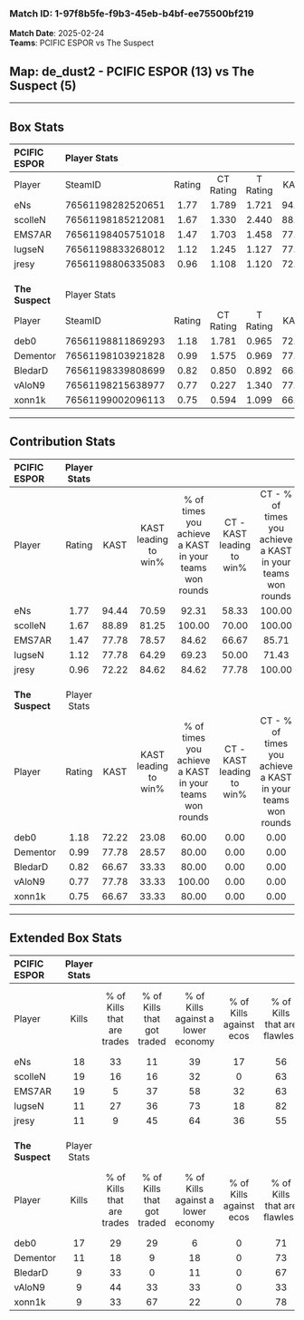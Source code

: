 ### Match ID: 1-97f8b5fe-f9b3-45eb-b4bf-ee75500bf219  
**Match Date**: 2025-02-24  
**Teams**: PCIFIC ESPOR vs The Suspect  

## **Map**: de_dust2 - PCIFIC ESPOR (13) vs The Suspect (5)  
---  

## Box Stats  

| **PCIFIC ESPOR** | Player Stats      |        |           |          |       |       |       |         |        |      |     |
| :- | :- | :-: | :-: | :-: | :-: | :-: | :-: | :-: | :-: | :-: | :-: |
| Player           | SteamID           | Rating | CT Rating | T Rating | KAST  |  ADR  | Kills | Assists | Deaths | K/D  | HS% |
| eNs              | 76561198282520651 |  1.77  |   1.789   |  1.721   | 94.44 | 94.2  |  18   |    5    |   6    | 3.00 | 55  |
| scolleN          | 76561198185212081 |  1.67  |   1.330   |  2.440   | 88.89 | 101.8 |  19   |    3    |   10   | 1.90 | 78  |
| EMS7AR           | 76561198405751018 |  1.47  |   1.703   |  1.458   | 77.78 | 105.4 |  19   |    7    |   15   | 1.27 | 73  |
| lugseN           | 76561198833268012 |  1.12  |   1.245   |  1.127   | 77.78 | 69.4  |  11   |    6    |   10   | 1.10 | 27  |
| jresy            | 76561198806335083 |  0.96  |   1.108   |  1.120   | 72.22 | 71.3  |  11   |    6    |   14   | 0.79 | 54  |
|                  |                   |        |           |          |       |       |       |         |        |      |     |
|                  |                   |        |           |          |       |       |       |         |        |      |     |
|                  |                   |        |           |          |       |       |       |         |        |      |     |
| **The Suspect**  | Player Stats      |        |           |          |       |       |       |         |        |      |     |
| Player           | SteamID           | Rating | CT Rating | T Rating | KAST  |  ADR  | Kills | Assists | Deaths | K/D  | HS% |
| deb0             | 76561198811869293 |  1.18  |   1.781   |  0.965   | 72.22 | 78.7  |  17   |    4    |   17   | 1.00 | 76  |
| Dementor         | 76561198103921828 |  0.99  |   1.575   |  0.969   | 77.78 | 73.1  |  11   |    3    |   14   | 0.79 | 54  |
| BledarD          | 76561198339808699 |  0.82  |   0.850   |  0.892   | 66.67 | 68.7  |   9   |    6    |   14   | 0.64 | 55  |
| vAloN9           | 76561198215638977 |  0.77  |   0.227   |  1.340   | 77.78 | 61.0  |   9   |    3    |   17   | 0.53 | 66  |
| xonn1k           | 76561199002096113 |  0.75  |   0.594   |  1.099   | 66.67 | 66.6  |   9   |    6    |   16   | 0.56 | 77  |
---  

## Contribution Stats  

| **PCIFIC ESPOR** | Player Stats |       |                      |                                                        |                           |                                                             |                          |                                                            |
| :- | :-: | :-: | :-: | :-: | :-: | :-: | :-: | :-: |
| Player           |    Rating    | KAST  | KAST leading to win% | % of times you achieve a KAST in your teams won rounds | CT - KAST leading to win% | CT - % of times you achieve a KAST in your teams won rounds | T - KAST leading to win% | T - % of times you achieve a KAST in your teams won rounds |
| eNs              |     1.77     | 94.44 |        70.59         |                         92.31                          |           58.33           |                           100.00                            |          100.00          |                           83.33                            |
| scolleN          |     1.67     | 88.89 |        81.25         |                         100.00                         |           70.00           |                           100.00                            |          100.00          |                           100.00                           |
| EMS7AR           |     1.47     | 77.78 |        78.57         |                         84.62                          |           66.67           |                            85.71                            |          100.00          |                           83.33                            |
| lugseN           |     1.12     | 77.78 |        64.29         |                         69.23                          |           50.00           |                            71.43                            |          100.00          |                           66.67                            |
| jresy            |     0.96     | 72.22 |        84.62         |                         84.62                          |           77.78           |                           100.00                            |          100.00          |                           66.67                            |
|                  |              |       |                      |                                                        |                           |                                                             |                          |                                                            |
|                  |              |       |                      |                                                        |                           |                                                             |                          |                                                            |
|                  |              |       |                      |                                                        |                           |                                                             |                          |                                                            |
| **The Suspect**  | Player Stats |       |                      |                                                        |                           |                                                             |                          |                                                            |
| Player           |    Rating    | KAST  | KAST leading to win% | % of times you achieve a KAST in your teams won rounds | CT - KAST leading to win% | CT - % of times you achieve a KAST in your teams won rounds | T - KAST leading to win% | T - % of times you achieve a KAST in your teams won rounds |
| deb0             |     1.18     | 72.22 |        23.08         |                         60.00                          |           0.00            |                            0.00                             |          37.50           |                           60.00                            |
| Dementor         |     0.99     | 77.78 |        28.57         |                         80.00                          |           0.00            |                            0.00                             |          50.00           |                           80.00                            |
| BledarD          |     0.82     | 66.67 |        33.33         |                         80.00                          |           0.00            |                            0.00                             |          50.00           |                           80.00                            |
| vAloN9           |     0.77     | 77.78 |        33.33         |                         100.00                         |           0.00            |                            0.00                             |          41.67           |                           100.00                           |
| xonn1k           |     0.75     | 66.67 |        33.33         |                         80.00                          |           0.00            |                            0.00                             |          44.44           |                           80.00                            |
---  

## Extended Box Stats  

| **PCIFIC ESPOR** | Player Stats |                            |                            |                                    |                         |                              |                                 |        |                             |                                     |                          |                               |                            |
| :- | :-: | :-: | :-: | :-: | :-: | :-: | :-: | :-: | :-: | :-: | :-: | :-: | :-: |
| Player           |    Kills     | % of Kills that are trades | % of Kills that got traded | % of Kills against a lower economy | % of Kills against ecos | % of Kills that are flawless | % of Kills that are close duels | Deaths | % of Deaths that get traded | % of Deaths against a lower economy | % of Deaths against ecos | % of Deaths that are flawless | % of Deaths that are close |
| eNs              |      18      |             33             |             11             |                 39                 |           17            |              56              |                6                |   6    |             17              |                 67                  |            17            |              117              |             0              |
| scolleN          |      19      |             16             |             16             |                 32                 |            0            |              63              |                5                |   10   |             10              |                 30                  |            10            |              40               |             0              |
| EMS7AR           |      19      |             5              |             37             |                 58                 |           32            |              63              |               16                |   15   |             33              |                 47                  |            13            |              60               |             7              |
| lugseN           |      11      |             27             |             36             |                 73                 |           18            |              82              |                0                |   10   |             30              |                 40                  |            0             |              70               |             0              |
| jresy            |      11      |             9              |             45             |                 64                 |           36            |              55              |                9                |   14   |             36              |                 36                  |            21            |              71               |             14             |
|                  |              |                            |                            |                                    |                         |                              |                                 |        |                             |                                     |                          |                               |                            |
|                  |              |                            |                            |                                    |                         |                              |                                 |        |                             |                                     |                          |                               |                            |
|                  |              |                            |                            |                                    |                         |                              |                                 |        |                             |                                     |                          |                               |                            |
| **The Suspect**  | Player Stats |                            |                            |                                    |                         |                              |                                 |        |                             |                                     |                          |                               |                            |
| Player           |    Kills     | % of Kills that are trades | % of Kills that got traded | % of Kills against a lower economy | % of Kills against ecos | % of Kills that are flawless | % of Kills that are close duels | Deaths | % of Deaths that get traded | % of Deaths against a lower economy | % of Deaths against ecos | % of Deaths that are flawless | % of Deaths that are close |
| deb0             |      17      |             29             |             29             |                 6                  |            0            |              71              |                6                |   17   |             12              |                 18                  |            0             |              65               |             0              |
| Dementor         |      11      |             18             |             9              |                 18                 |            0            |              73              |                0                |   14   |             43              |                 14                  |            0             |              71               |             7              |
| BledarD          |      9       |             33             |             0              |                 11                 |            0            |              67              |                0                |   14   |             14              |                 14                  |            0             |              64               |             0              |
| vAloN9           |      9       |             44             |             33             |                 33                 |            0            |              33              |               22                |   17   |             29              |                 18                  |            0             |              53               |             18             |
| xonn1k           |      9       |             33             |             67             |                 22                 |            0            |              78              |                0                |   16   |             38              |                 13                  |            0             |              63               |             13             |
